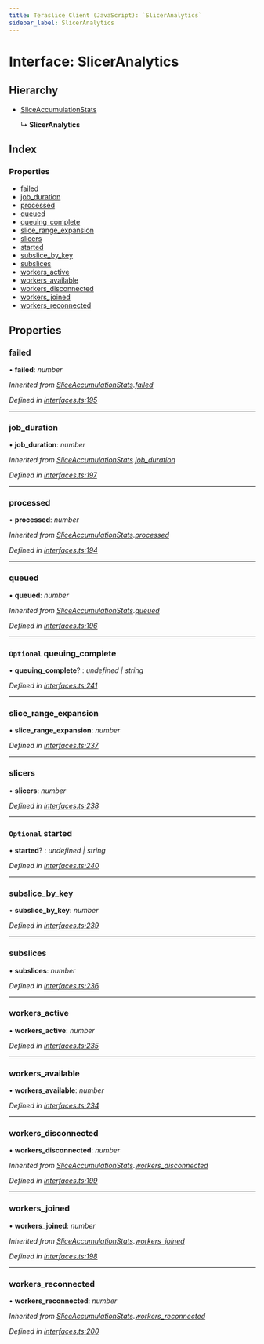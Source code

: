 ```yaml
---
title: Teraslice Client (JavaScript): `SlicerAnalytics`
sidebar_label: SlicerAnalytics
---
```


# Interface: SlicerAnalytics

## Hierarchy

* [SliceAccumulationStats](sliceaccumulationstats.md)

  ↳ **SlicerAnalytics**

## Index

### Properties

* [failed](sliceranalytics.md#failed)
* [job_duration](sliceranalytics.md#job_duration)
* [processed](sliceranalytics.md#processed)
* [queued](sliceranalytics.md#queued)
* [queuing_complete](sliceranalytics.md#optional-queuing_complete)
* [slice_range_expansion](sliceranalytics.md#slice_range_expansion)
* [slicers](sliceranalytics.md#slicers)
* [started](sliceranalytics.md#optional-started)
* [subslice_by_key](sliceranalytics.md#subslice_by_key)
* [subslices](sliceranalytics.md#subslices)
* [workers_active](sliceranalytics.md#workers_active)
* [workers_available](sliceranalytics.md#workers_available)
* [workers_disconnected](sliceranalytics.md#workers_disconnected)
* [workers_joined](sliceranalytics.md#workers_joined)
* [workers_reconnected](sliceranalytics.md#workers_reconnected)

## Properties

###  failed

• **failed**: *number*

*Inherited from [SliceAccumulationStats](sliceaccumulationstats.md).[failed](sliceaccumulationstats.md#failed)*

*Defined in [interfaces.ts:195](https://github.com/terascope/teraslice/blob/d8feecc03/packages/teraslice-client-js/src/interfaces.ts#L195)*

___

###  job_duration

• **job_duration**: *number*

*Inherited from [SliceAccumulationStats](sliceaccumulationstats.md).[job_duration](sliceaccumulationstats.md#job_duration)*

*Defined in [interfaces.ts:197](https://github.com/terascope/teraslice/blob/d8feecc03/packages/teraslice-client-js/src/interfaces.ts#L197)*

___

###  processed

• **processed**: *number*

*Inherited from [SliceAccumulationStats](sliceaccumulationstats.md).[processed](sliceaccumulationstats.md#processed)*

*Defined in [interfaces.ts:194](https://github.com/terascope/teraslice/blob/d8feecc03/packages/teraslice-client-js/src/interfaces.ts#L194)*

___

###  queued

• **queued**: *number*

*Inherited from [SliceAccumulationStats](sliceaccumulationstats.md).[queued](sliceaccumulationstats.md#queued)*

*Defined in [interfaces.ts:196](https://github.com/terascope/teraslice/blob/d8feecc03/packages/teraslice-client-js/src/interfaces.ts#L196)*

___

### `Optional` queuing_complete

• **queuing_complete**? : *undefined | string*

*Defined in [interfaces.ts:241](https://github.com/terascope/teraslice/blob/d8feecc03/packages/teraslice-client-js/src/interfaces.ts#L241)*

___

###  slice_range_expansion

• **slice_range_expansion**: *number*

*Defined in [interfaces.ts:237](https://github.com/terascope/teraslice/blob/d8feecc03/packages/teraslice-client-js/src/interfaces.ts#L237)*

___

###  slicers

• **slicers**: *number*

*Defined in [interfaces.ts:238](https://github.com/terascope/teraslice/blob/d8feecc03/packages/teraslice-client-js/src/interfaces.ts#L238)*

___

### `Optional` started

• **started**? : *undefined | string*

*Defined in [interfaces.ts:240](https://github.com/terascope/teraslice/blob/d8feecc03/packages/teraslice-client-js/src/interfaces.ts#L240)*

___

###  subslice_by_key

• **subslice_by_key**: *number*

*Defined in [interfaces.ts:239](https://github.com/terascope/teraslice/blob/d8feecc03/packages/teraslice-client-js/src/interfaces.ts#L239)*

___

###  subslices

• **subslices**: *number*

*Defined in [interfaces.ts:236](https://github.com/terascope/teraslice/blob/d8feecc03/packages/teraslice-client-js/src/interfaces.ts#L236)*

___

###  workers_active

• **workers_active**: *number*

*Defined in [interfaces.ts:235](https://github.com/terascope/teraslice/blob/d8feecc03/packages/teraslice-client-js/src/interfaces.ts#L235)*

___

###  workers_available

• **workers_available**: *number*

*Defined in [interfaces.ts:234](https://github.com/terascope/teraslice/blob/d8feecc03/packages/teraslice-client-js/src/interfaces.ts#L234)*

___

###  workers_disconnected

• **workers_disconnected**: *number*

*Inherited from [SliceAccumulationStats](sliceaccumulationstats.md).[workers_disconnected](sliceaccumulationstats.md#workers_disconnected)*

*Defined in [interfaces.ts:199](https://github.com/terascope/teraslice/blob/d8feecc03/packages/teraslice-client-js/src/interfaces.ts#L199)*

___

###  workers_joined

• **workers_joined**: *number*

*Inherited from [SliceAccumulationStats](sliceaccumulationstats.md).[workers_joined](sliceaccumulationstats.md#workers_joined)*

*Defined in [interfaces.ts:198](https://github.com/terascope/teraslice/blob/d8feecc03/packages/teraslice-client-js/src/interfaces.ts#L198)*

___

###  workers_reconnected

• **workers_reconnected**: *number*

*Inherited from [SliceAccumulationStats](sliceaccumulationstats.md).[workers_reconnected](sliceaccumulationstats.md#workers_reconnected)*

*Defined in [interfaces.ts:200](https://github.com/terascope/teraslice/blob/d8feecc03/packages/teraslice-client-js/src/interfaces.ts#L200)*
